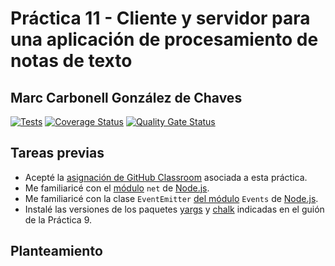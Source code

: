 # __Práctica 11 - Cliente y servidor para una aplicación de procesamiento de notas de texto__

## Marc Carbonell González de Chaves

[![Tests](https://github.com/ULL-ESIT-INF-DSI-2122/ull-esit-inf-dsi-21-22-prct11-async-sockets-alu0101323282/actions/workflows/tests.yml/badge.svg)](https://github.com/ULL-ESIT-INF-DSI-2122/ull-esit-inf-dsi-21-22-prct11-async-sockets-alu0101323282/actions/workflows/tests.yml)
[![Coverage Status](https://coveralls.io/repos/github/ULL-ESIT-INF-DSI-2122/ull-esit-inf-dsi-21-22-prct11-async-sockets-alu0101323282/badge.svg?branch=main)](https://coveralls.io/github/ULL-ESIT-INF-DSI-2122/ull-esit-inf-dsi-21-22-prct11-async-sockets-alu0101323282?branch=main)
[![Quality Gate Status](https://sonarcloud.io/api/project_badges/measure?project=ULL-ESIT-INF-DSI-2122_ull-esit-inf-dsi-21-22-prct11-async-sockets-alu0101323282&metric=alert_status)](https://sonarcloud.io/summary/new_code?id=ULL-ESIT-INF-DSI-2122_ull-esit-inf-dsi-21-22-prct11-async-sockets-alu0101323282)

## __Tareas previas__
- Acepté la [asignación de GitHub Classroom](https://classroom.github.com/a/GJHRHQX0) asociada a esta práctica.
- Me familiaricé con el [módulo](https://nodejs.org/dist/latest-v18.x/docs/api/net.html) `net` de [Node.js](https://nodejs.org/dist/latest-v18.x/docs/api/net.html).
- Me familiaricé con la clase `EventEmitter` [del módulo](https://nodejs.org/dist/latest-v18.x/docs/api/events.html#events_class_eventemitter) `Events` de [Node.js](https://nodejs.org/dist/latest-v18.x/docs/api/net.html).
- Instalé las versiones de los paquetes [yargs](https://www.npmjs.com/package/yargs) y [chalk](https://www.npmjs.com/package/chalk) indicadas en el guión de la Práctica 9.

## __Planteamiento__
